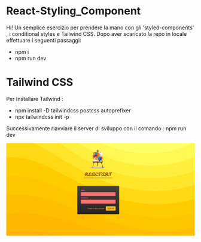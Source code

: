 # React-Styling_Component

Hi! Un semplice esercizio per prendere la mano con gli 'styled-components' , i conditional styles e Tailwind CSS.
Dopo aver scaricato la repo in locale effettuare i seguenti passaggi:

 - npm i
 - npm run dev
 
 
# Tailwind CSS

Per Installare Tailwind :

 - npm install -D tailwindcss postcss autoprefixer
 - npx tailwindcss init -p
 
Successivamente riavviare il server di sviluppo con il comando : npm run dev

<img src="./preview/Screenshot 2024-10-10 185934.png">